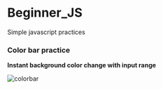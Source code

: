# Beginner_JS
Simple javascript practices

### Color bar practice
**Instant background color change with input range**

![colorbar](https://i.ibb.co/q7FjKJb/color-Bar-SS.png)

